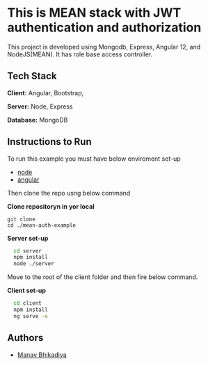 
# This is MEAN stack with JWT authentication and authorization 

This project is developed using Mongodb, Express, Angular 12, and NodeJS(MEAN). It has role base access controller.


## Tech Stack

**Client:** Angular, Bootstrap,

**Server:** Node, Express

**Database:** MongoDB

  
## Instructions to Run

To run this example you must have below enviroment set-up
- [node](https://nodejs.org/en/)
- [angular](https://angular.io/guide/setup-local#install-the-angular-cli)



Then clone the repo usng below command

**Clone repositoryn in yor local**

```
git clone 
cd ./mean-auth-example
```

**Server set-up**
```bash
  cd server
  npm install
  node ./server
```

Move to the root of the client folder and then fire below command.

**Client set-up**
```bash
  cd client
  npm install
  ng serve -o
```
    
## Authors

- [Manav Bhikadiya](https://github.com/manavbhikadiya)